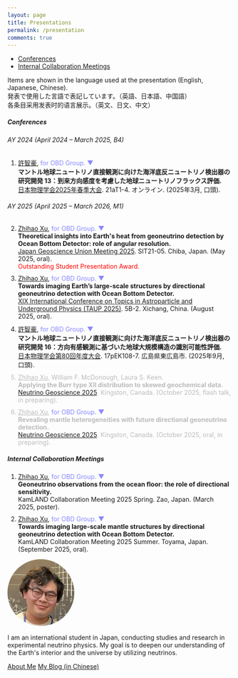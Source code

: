 ```yaml
---
layout: page
title: Presentations
permalink: /presentation
comments: true
---
```

<style>
  li {
    margin-bottom: 10px;
  }

  .no-margin-list li {
    margin-bottom: 0;
  }
  
  details summary::-webkit-details-marker {
    display: none;
  }
  details[open] > summary::after {
    content: " ▲";
    color: #8888ff;
  }
  details:not([open]) > summary::after {
    content: " ▼";
    color: #8888ff;
  }
  
</style>

<div class="row justify-content-between">
<div class="col-md-8 pr-5">

<ul class="list-unstyled no-margin-list">
  <li><a href="#conf" class="text-decoration-none">Conferences</a></li>
  <li><a href="#internal" class="text-decoration-none">Internal Collaboration Meetings</a></li>
</ul>

<div class="p-3 mb-3 border rounded bg-light text-muted">
  Items are shown in the language used at the presentation (English, Japanese, Chinese).<br>
  発表で使用した言語で表記しています。（英語、日本語、中国語）<br>
  各条目采用发表时的语言展示。（英文、日文、中文）
</div>

<h5 id="conf">Conferences</h5>
<h6 id="conf-2024">AY 2024 (April 2024 – March 2025, B4)</h6>

<ol>
  <li>
    <u>許智豪</u>, 
    <details style="display: inline;">
      <summary style="color: #8888ff; cursor: pointer; text-decoration: none; display: inline;">
      for OBD Group.
      </summary>
      <span>
      井上邦雄, 渡辺寛子, 酒井汰一, 荒木拓登, 大野建, Simran Chauhan, 小野隆伸, William McDonough, 上木賢太, 阿部なつ江, 櫻井紀旭, 許正憲, 荒木英一郎, 笠谷貴史, 吉田弘.
    </span></details>
    <span><b>マントル地球ニュートリノ直接観測に向けた海洋底反ニュートリノ検出器の研究開発 13：到来方向感度を考慮した地球ニュートリノフラックス評価. </b></span><br>
    <span><a href="https://onsite.gakkai-web.net/jps/jps_search/2025sp/data2/html/programsj.html#:~:text=%E3%83%9E%E3%83%B3%E3%83%88%E3%83%AB%E5%9C%B0%E7%90%83%E3%83%8B%E3%83%A5%E3%83%BC%E3%83%88%E3%83%AA%E3%83%8E%E7%9B%B4%E6%8E%A5%E8%A6%B3%E6%B8%AC%E3%81%AB%E5%90%91%E3%81%91%E3%81%9F%E6%B5%B7%E6%B4%8B%E5%BA%95%E5%8F%8D%E3%83%8B%E3%83%A5%E3%83%BC%E3%83%88%E3%83%AA%E3%83%8E%E6%A4%9C%E5%87%BA%E5%99%A8%E3%81%AE%E7%A0%94%E7%A9%B6%E9%96%8B%E7%99%BA%2013%EF%BC%9A%E5%88%B0%E6%9D%A5%E6%96%B9%E5%90%91%E6%84%9F%E5%BA%A6%E3%82%92%E8%80%83%E6%85%AE%E3%81%97%E3%81%9F%E5%9C%B0%E7%90%83%E3%83%8B%E3%83%A5%E3%83%BC%E3%83%88%E3%83%AA%E3%83%8E%E3%83%95%E3%83%A9%E3%83%83%E3%82%AF%E3%82%B9%E8%A9%95%E4%BE%A1%E3%80%80%EF%BC%8820%E5%88%86%EF%BC%89" target="_blank">日本物理学会2025年春季大会</a>. 21aT1-4. オンライン. (2025年3月, 口頭).</span>
  </li>
</ol>

<h6 id="conf-2025">AY 2025 (April 2025 – March 2026, M1)</h6>
<ol start="2">
  <li>
    <u>Zhihao Xu</u>, 
    <details style="display: inline;">
      <summary style="color: #8888ff; cursor: pointer; text-decoration: none; display: inline;">
      for OBD Group.
      </summary>
      <span>
      Kunio Inoue, Hiroko Watanabe, Taichi Sakai, Takumi Araki, Takeru Ohno, Simran Chauhan, Takanobu Ono, William F. McDonough.
    </span></details>
    <span><b>Theoretical insights into Earth's heat from geoneutrino detection by Ocean Bottom Detector: role of angular resolution. </b></span><br>
    <span><a href="https://confit.atlas.jp/guide/event/jpgu2025/subject/SIT21-05/detail" target="_blank">Japan Geoscience Union Meeting 2025</a>. SIT21-05. Chiba, Japan. (May 2025, oral).</span><br>
    <span style="color: red">Outstanding Student Presentation Award.</span>
  </li>
  <li>
    <u>Zhihao Xu</u>, 
    <details style="display: inline;">
      <summary style="color: #8888ff; cursor: pointer; text-decoration: none; display: inline;">
      for OBD Group.
      </summary>
      <span>
      Takumi Araki, Simran Chauhan, Lyla Choi, Brian C. Crow, Max A.A. Dornfest, Stephen T. Dye, John Graham, Kunio Inoue, John G. Learned, Viacheslav A. Li, William F. McDonough, Takeru Ohno, Takanobu Ono, Taichi Sakai, Jackson Seligman, Nathan Sibert, David Vartanyan, Hiroko Watanabe, Jeffrey Yepez.
    </span></details>
    <span><b>Towards imaging Earth’s large-scale structures by directional geoneutrino detection with Ocean Bottom Detector. </b></span><br>
    <span><a href="https://indico-cdex.ep.tsinghua.edu.cn/event/175/contributions/2463/" target="_blank">XIX International Conference on Topics in Astroparticle and Underground Physics (TAUP 2025)</a>. 5B-2. Xichang, China. (August 2025, oral).</span>
  </li>
  <li>
    <u>許智豪</u>, 
    <details style="display: inline;">
      <summary style="color: #8888ff; cursor: pointer; text-decoration: none; display: inline;">
      for OBD Group.
      </summary>
      <span>
      荒木拓登, Simran Chauhan, Lyla Choi, Brian C. Crow, Max A.A. Dornfest, Stephen T. Dye, John Graham, 井上邦雄, John G. Learned, Viacheslav A. Li, William F. McDonough, 大野建, 小野隆伸, 酒井汰一, Jackson Seligman, Nathan Sibert, David Vartanyan, 渡辺寛子, Jeffrey Yepez.
    </span></details>
    <span><b>マントル地球ニュートリノ直接観測に向けた海洋底反ニュートリノ検出器の研究開発 16：方向有感観測に基づいた地球大規模構造の識別可能性評価. </b></span><br>
    <span><a href="https://onsite.gakkai-web.net/jps/jps_search/2025au/data2/html/programsj.html#:~:text=%E3%83%9E%E3%83%B3%E3%83%88%E3%83%AB%E5%9C%B0%E7%90%83%E3%83%8B%E3%83%A5%E3%83%BC%E3%83%88%E3%83%AA%E3%83%8E%E7%9B%B4%E6%8E%A5%E8%A6%B3%E6%B8%AC%E3%81%AB%E5%90%91%E3%81%91%E3%81%9F%E6%B5%B7%E6%B4%8B%E5%BA%95%E5%8F%8D%E3%83%8B%E3%83%A5%E3%83%BC%E3%83%88%E3%83%AA%E3%83%8E%E6%A4%9C%E5%87%BA%E5%99%A8%E3%81%AE%E7%A0%94%E7%A9%B6%E9%96%8B%E7%99%BA%2016%3A%E6%96%B9%E5%90%91%E6%9C%89%E6%84%9F%E8%A6%B3%E6%B8%AC%E3%81%AB%E5%9F%BA%E3%81%A5%E3%81%84%E3%81%9F%E5%9C%B0%E7%90%83%E5%A4%A7%E8%A6%8F%E6%A8%A1%E6%A7%8B%E9%80%A0%E3%81%AE%E8%AD%98%E5%88%A5%E5%8F%AF%E8%83%BD%E6%80%A7%E8%A9%95%E4%BE%A1" target="_blank">日本物理学会第80回年度大会</a>. 17pEK108-7. 広島県東広島市. (2025年9月, 口頭).</span><br>
  </li>
  <li style="color: #bbbbbb;">
    <u>Zhihao Xu</u>, William F. McDonough, Laura S. Keen.<br>
    <span><b>Applying the Burr type XII distribution to skewed geochemical data. </b></span><br>
    <span><a href="https://indico.global/event/14476/" target="_blank">Neutrino Geoscience 2025</a>. Kingston, Canada. (October 2025, flash talk, in preparing).</span>
  </li>
  <li style="color: #bbbbbb;">
    <u>Zhihao Xu</u>, 
    <details style="display: inline;">
      <summary style="color: #8888ff; cursor: pointer; text-decoration: none; display: inline;">
      for OBD Group.
      </summary>
      <span>
      Takumi Araki, Simran Chauhan, Lyla Choi, Brian C. Crow, Max A.A. Dornfest, Stephen T. Dye, John Graham, Kunio Inoue, John G. Learned, Viacheslav A. Li, William F. McDonough, Takeru Ohno, Takanobu Ono, Taichi Sakai, Jackson Seligman, Nathan Sibert, David Vartanyan, Hiroko Watanabe, Jeffrey Yepez.
    </span></details>
    <span><b>Revealing mantle heterogeneities with future directional geoneutrino detection. </b></span><br>
    <span><a href="https://indico.global/event/14476/contributions/135628/" target="_blank">Neutrino Geoscience 2025</a>. Kingston, Canada. (October 2025, oral, in preparing).</span>
  </li>
</ol>


<h5 id="internal">Internal Collaboration Meetings</h5>
<ol>
  <li>
    <u>Zhihao Xu</u>, 
    <details style="display: inline;">
      <summary style="color: #8888ff; cursor: pointer; text-decoration: none; display: inline;">
      for OBD Group.
      </summary>
      <span>
      Kunio Inoue, Hiroko Watanabe, Taichi Sakai, Takumi Araki, Takeru Ohno, Simran Chauhan, Takanobu Ono, William F. McDonough, Kenta Ueki, Natsue Abe, Noriaki Sakurai, Masanori Kyo, Eiichiro Araki, Takafumi Kasaya, Hiroshi Yoshida.
    </span></details>
    <span><b>Geoneutrino observations from the ocean floor: the role of directional sensitivity. </b></span><br>
    <span>KamLAND Collaboration Meeting 2025 Spring. Zao, Japan. (March 2025, poster).</span>
  </li>
  <li>
    <u>Zhihao Xu</u>, 
    <details style="display: inline;">
      <summary style="color: #8888ff; cursor: pointer; text-decoration: none; display: inline;">
      for OBD Group.
      </summary>
      <span>
      Takumi Araki, Simran Chauhan, Lyla Choi, Brian C. Crow, Max A.A. Dornfest, Stephen T. Dye, John Graham, Kunio Inoue, John G. Learned, Viacheslav A. Li, William F. McDonough, Takeru Ohno, Takanobu Ono, Taichi Sakai, Jackson Seligman, Nathan Sibert, David Vartanyan, Hiroko Watanabe, Jeffrey Yepez.
    </span></details>
    <span><b>Towards imaging large-scale mantle structures by directional geoneutrino detection with Ocean Bottom Detector. </b></span><br>
    <span>KamLAND Collaboration Meeting 2025 Summer. Toyama, Japan. (September 2025, oral).</span>
  </li>
</ol>

</div>

<div class="col-md-4">

<div class="sticky-top sticky-top-80">
<img src="assets/images/ZhihaoXu.png" alt="Zhihao Xu" style="width: 150px; border-radius: 50%; margin: 0 auto;"><br>
  <p>I am an international student in Japan, conducting studies and research in experimental neutrino physics.
    My goal is to deepen our understanding of the Earth's interior and the universe by utilizing neutrinos.</p>
<a target="_blank" href="https://kyochigo.github.io/about" class="btn btn-danger">About Me</a>
<a target="_blank" href="https://kyochigo.com/" class="btn btn-warning">My Blog (in Chinese)</a>
</div>

</div>
</div>
